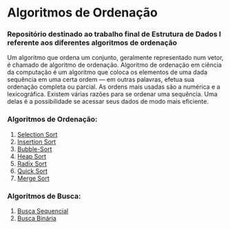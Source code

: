 # Algoritmos de Ordenação
### Repositório destinado ao trabalho final de Estrutura de Dados I referente aos diferentes algoritmos de ordenação

Um algoritmo que ordena um conjunto, geralmente representado num vetor, é chamado de algoritmo de ordenação. Algoritmo de ordenação em ciência da computação é um algoritmo que
coloca os elementos de uma dada sequência em uma certa ordem — em outras palavras, efetua sua ordenação completa ou parcial. As ordens mais usadas são a numérica e a
lexicográfica. Existem várias razões para se ordenar uma sequência. Uma delas é a possibilidade se acessar seus dados de modo mais eficiente.

### Algoritmos de Ordenação: 
1. [Selection Sort](https://github.com/AlefeAlvesC/Algoritmos_de_Ordenacao/tree/main/Selection-Sort)
2. [Insertion Sort](https://github.com/AlefeAlvesC/Algoritmos_de_Ordenacao/tree/main/Insertion-Sort)
3. [Bubble-Sort](https://github.com/AlefeAlvesC/Algoritmos_de_Ordenacao/tree/main/Bubble-Sort)
4. [Heap Sort](https://github.com/AlefeAlvesC/Algoritmos_de_Ordenacao/tree/main/Heap-Sort)
5. [Radix Sort](https://github.com/AlefeAlvesC/Algoritmos_de_Ordenacao/tree/main/Radix-Sort)
6. [Quick Sort](https://github.com/AlefeAlvesC/Algoritmos_de_Ordenacao/tree/main/Quick-Sort)
7. [Merge Sort](https://github.com/AlefeAlvesC/Algoritmos_de_Ordenacao/tree/main/Merge-Sort)
### Algoritmos de Busca:
1. [Busca Sequencial](https://github.com/AlefeAlvesC/Algoritmos_de_Ordenacao/tree/main/Busca-Sequencial)
2. [Busca Binária](https://github.com/AlefeAlvesC/Algoritmos_de_Ordenacao/tree/main/Busca-Binaria)
